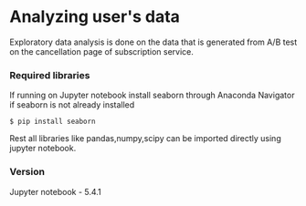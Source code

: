 # Analyzing user's data
Exploratory data analysis is done on the data that is generated from A/B test on the cancellation page of subscription service.
### Required libraries
If running on Jupyter notebook install seaborn through Anaconda Navigator if seaborn is not already installed

`$ pip install seaborn`

Rest all libraries like pandas,numpy,scipy can be imported directly using jupyter notebook.

### Version
Jupyter notebook - 5.4.1




